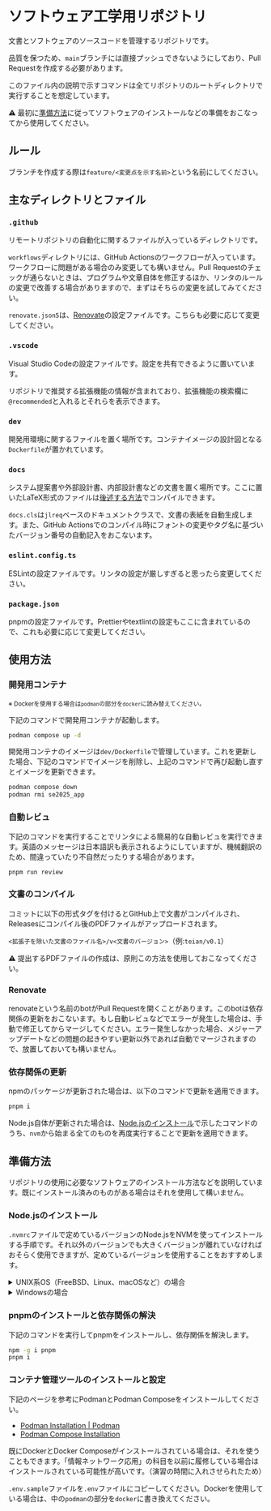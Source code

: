 # ソフトウェア工学用リポジトリ

文書とソフトウェアのソースコードを管理するリポジトリです。

品質を保つため、`main`ブランチには直接プッシュできないようにしており、Pull Requestを作成する必要があります。

このファイル内の説明で示すコマンドは全てリポジトリのルートディレクトリで実行することを想定しています。

⚠️ 最初に[準備方法](#準備方法)に従ってソフトウェアのインストールなどの準備をおこなってから使用してください。

## ルール

ブランチを作成する際は`feature/<変更点を示す名前>`という名前にしてください。

## 主なディレクトリとファイル

### `.github`

リモートリポジトリの自動化に関するファイルが入っているディレクトリです。

`workflows`ディレクトリには、GitHub Actionsのワークフローが入っています。ワークフローに問題がある場合のみ変更しても構いません。Pull Requestのチェックが通らないときは、プログラムや文章自体を修正するほか、リンタのルールの変更で改善する場合がありますので、まずはそちらの変更を試してみてください。

`renovate.json5`は、[Renovate](#renovate)の設定ファイルです。こちらも必要に応じて変更してください。

### `.vscode`

Visual Studio Codeの設定ファイルです。設定を共有できるように置いています。

リポジトリで推奨する拡張機能の情報が含まれており、拡張機能の検索欄に`@recommended`と入れるとそれらを表示できます。

### `dev`

開発用環境に関するファイルを置く場所です。コンテナイメージの設計図となる`Dockerfile`が置かれています。

### `docs`

システム提案書や外部設計書、内部設計書などの文書を置く場所です。ここに置いたLaTeX形式のファイルは[後述する方法](#文書のコンパイル)でコンパイルできます。

`docs.cls`は`jlreq`ベースのドキュメントクラスで、文書の表紙を自動生成します。また、GitHub Actionsでのコンパイル時にフォントの変更やタグ名に基づいたバージョン番号の自動記入をおこないます。

### `eslint.config.ts`

ESLintの設定ファイルです。リンタの設定が厳しすぎると思ったら変更してください。

### `package.json`

pnpmの設定ファイルです。Prettierやtextlintの設定もここに含まれているので、これも必要に応じて変更してください。

## 使用方法

### 開発用コンテナ

<sub>※ Dockerを使用する場合は`podman`の部分を`docker`に読み替えてください。</sub>

下記のコマンドで開発用コンテナが起動します。

```sh
podman compose up -d
```

開発用コンテナのイメージは`dev/Dockerfile`で管理しています。これを更新した場合、下記のコマンドでイメージを削除し、上記のコマンドで再び起動し直すとイメージを更新できます。

```sh
podman compose down
podman rmi se2025_app
```

### 自動レビュ

下記のコマンドを実行することでリンタによる簡易的な自動レビュを実行できます。英語のメッセージは日本語訳も表示されるようにしていますが、機械翻訳のため、間違っていたり不自然だったりする場合があります。

```sh
pnpm run review
```

### 文書のコンパイル

コミットに以下の形式タグを付けるとGitHub上で文書がコンパイルされ、Releasesにコンパイル後のPDFファイルがアップロードされます。

`<拡張子を除いた文書のファイル名>/v<文書のバージョン>`（例:`teian/v0.1`）

⚠️ 提出するPDFファイルの作成は、原則この方法を使用しておこなってください。

### Renovate

renovateという名前のbotがPull Requestを開くことがあります。このbotは依存関係の更新をおこないます。もし自動レビュなどでエラーが発生した場合は、手動で修正してからマージしてください。エラー発生しなかった場合、メジャーアップデートなどの問題の起きやすい更新以外であれば自動でマージされますので、放置しておいても構いません。

### 依存関係の更新

npmのパッケージが更新された場合は、以下のコマンドで更新を適用できます。

```sh
pnpm i
```

Node.js自体が更新された場合は、[Node.jsのインストール](#nodejsのインストール)で示したコマンドのうち、`nvm`から始まる全てのものを再度実行することで更新を適用できます。

## 準備方法

リポジトリの使用に必要なソフトウェアのインストール方法などを説明しています。既にインストール済みのものがある場合はそれを使用して構いません。

### Node.jsのインストール

`.nvmrc`ファイルで定めているバージョンのNode.jsをNVMを使ってインストールする手順です。それ以外のバージョンでも大きくバージョンが離れていなければおそらく使用できますが、定めているバージョンを使用することをおすすめします。

<details>
<summary>UNIX系OS（FreeBSD、Linux、macOSなど）の場合</summary>

まず、下記のコマンドでNVMをインストールします。

```sh
curl -o- https://raw.githubusercontent.com/nvm-sh/nvm/master/install.sh | bash
```

それから、`PATH`を再読み込みするためにシェルを再起動した後、このリポジトリで下記のコマンドを実行してNode.jsをインストールします。

```sh
nvm install
nvm use
```

</details>
<details>
<summary>Windowsの場合</summary>

まず、[Releases · coreybutler/nvm-windows](https://github.com/coreybutler/nvm-windows/releases)からnvm-setup.exeをダウンロードし、実行することでNVM for Windowsをインストールします。

それから、下記のコマンドを実行してNode.jsをインストールします。

```ps1
nvm install $(Get-Content .nvmrc)
nvm use $(Get-Content .nvmrc)
```

</details>

### pnpmのインストールと依存関係の解決

下記のコマンドを実行してpnpmをインストールし、依存関係を解決します。

```sh
npm -g i pnpm
pnpm i
```

### コンテナ管理ツールのインストールと設定

下記のページを参考にPodmanとPodman Composeをインストールしてください。

- [Podman Installation | Podman](https://podman.io/docs/installation)
- [Podman Compose Installation](https://github.com/containers/podman-compose#installation)

既にDockerとDocker Composeがインストールされている場合は、それを使うこともできます。「情報ネットワーク応用」の科目を以前に履修している場合はインストールされている可能性が高いです。（演習の時間に入れさせられたため）

`.env.sample`ファイルを`.env`ファイルにコピーしてください。Dockerを使用している場合は、中の`podman`の部分を`docker`に書き換えてください。
